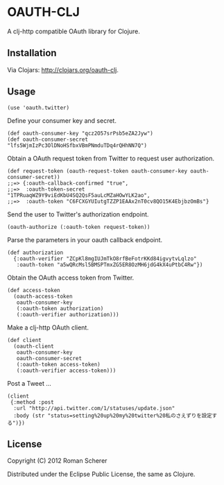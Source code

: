 # OAUTH-CLJ

A clj-http compatible OAuth library for Clojure.

## Installation

Via Clojars: http://clojars.org/oauth-clj.

## Usage

    (use 'oauth.twitter)

Define your consumer key and secret.

    (def oauth-consumer-key "qcz2O57srPsb5eZA2Jyw")
    (def oauth-consumer-secret "lfs5WjmIzPc3OlDNoHSfbxVBmPNmduTDq4rQHhNN7Q")

Obtain a OAuth request token from Twitter to request user authorization.

    (def request-token (oauth-request-token oauth-consumer-key oauth-consumer-secret))
    ;;=> {:oauth-callback-confirmed "true",
    ;;=>  :oauth-token-secret "1TPRuaqWZ9Y9viEdKbU4SQ2QsF5auLcMZaHOwYLK2ao",
    ;;=>  :oauth-token "C6FCXGYUIutgTZZP1EAAx2nT0cv8QO15K4EbjbzOmBs"}

Send the user to Twitter's authorization endpoint.

    (oauth-authorize (:oauth-token request-token))

Parse the parameters in your oauth callback endpoint.

    (def authorization
      {:oauth-verifier "ZCpKl8mgIUJmTkO8rfBeFotrKKd84igvytvLqlzo"
       :oauth-token "a5wQRcMsl5BMSPTmxZG5ER8OzMH6jdG4kX4uPtbC4Rw"})

Obtain the OAuth access token from Twitter.

    (def access-token
      (oauth-access-token
       oauth-consumer-key
       (:oauth-token authorization)
       (:oauth-verifier authorization)))

Make a clj-http OAuth client.

    (def client
      (oauth-client
       oauth-consumer-key
       oauth-consumer-secret
       (:oauth-token access-token)
       (:oauth-verifier access-token)))

Post a Tweet ...

    (client
     {:method :post
      :url "http://api.twitter.com/1/statuses/update.json"
      :body (str "status=setting%20up%20my%20twitter%20私のさえずりを設定する")})

## License

Copyright (C) 2012 Roman Scherer

Distributed under the Eclipse Public License, the same as Clojure.
